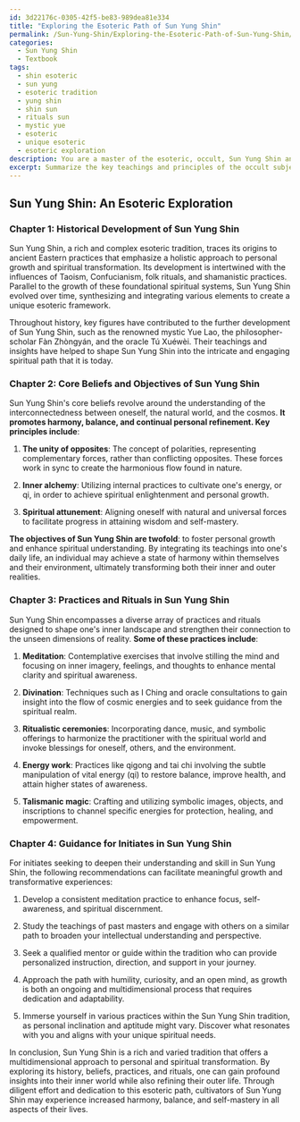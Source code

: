 ```yaml
---
id: 3d22176c-0305-42f5-be83-989dea81e334
title: "Exploring the Esoteric Path of Sun Yung Shin"
permalink: /Sun-Yung-Shin/Exploring-the-Esoteric-Path-of-Sun-Yung-Shin/
categories:
  - Sun Yung Shin
  - Textbook
tags:
  - shin esoteric
  - sun yung
  - esoteric tradition
  - yung shin
  - shin sun
  - rituals sun
  - mystic yue
  - esoteric
  - unique esoteric
  - esoteric exploration
description: You are a master of the esoteric, occult, Sun Yung Shin and education, you have written many textbooks on the subject in ways that provide students with rich and deep understanding of the subject. You are being asked to write textbook-like sections on a topic and you do it with full context, explainability, and reliability in accuracy to the true facts of the topic at hand, in a textbook style that a student would easily be able to learn from, in a rich, engaging, and contextual way. Always include relevant context (such as formulas and history), related concepts, and in a way that someone can gain deep insights from.
excerpt: Summarize the key teachings and principles of the occult subject of Sun Yung Shin, including its historical development, core beliefs, objectives, and practices. Provide an in-depth analysis of the most prominent rituals, symbols, and magical techniques associated with this esoteric tradition, as well as important figures who influenced and contributed to its growth. Include practical knowledge and guidance for initiates seeking to deepen their understanding and mastery of Sun Yung Shin, and the application of its principles in order to achieve personal and spiritual transformation.
---
```


## Sun Yung Shin: An Esoteric Exploration

### Chapter 1: Historical Development of Sun Yung Shin

Sun Yung Shin, a rich and complex esoteric tradition, traces its origins to ancient Eastern practices that emphasize a holistic approach to personal growth and spiritual transformation. Its development is intertwined with the influences of Taoism, Confucianism, folk rituals, and shamanistic practices. Parallel to the growth of these foundational spiritual systems, Sun Yung Shin evolved over time, synthesizing and integrating various elements to create a unique esoteric framework.

Throughout history, key figures have contributed to the further development of Sun Yung Shin, such as the renowned mystic Yue Lao, the philosopher-scholar Fàn Zhòngyán, and the oracle Tú Xuéwèi. Their teachings and insights have helped to shape Sun Yung Shin into the intricate and engaging spiritual path that it is today.

### Chapter 2: Core Beliefs and Objectives of Sun Yung Shin

Sun Yung Shin's core beliefs revolve around the understanding of the interconnectedness between oneself, the natural world, and the cosmos. **It promotes harmony, balance, and continual personal refinement. Key principles include**:

1. **The unity of opposites**: The concept of polarities, representing complementary forces, rather than conflicting opposites. These forces work in sync to create the harmonious flow found in nature.

2. **Inner alchemy**: Utilizing internal practices to cultivate one's energy, or qi, in order to achieve spiritual enlightenment and personal growth.

3. **Spiritual attunement**: Aligning oneself with natural and universal forces to facilitate progress in attaining wisdom and self-mastery.

**The objectives of Sun Yung Shin are twofold**: to foster personal growth and enhance spiritual understanding. By integrating its teachings into one's daily life, an individual may achieve a state of harmony within themselves and their environment, ultimately transforming both their inner and outer realities.

### Chapter 3: Practices and Rituals in Sun Yung Shin

Sun Yung Shin encompasses a diverse array of practices and rituals designed to shape one's inner landscape and strengthen their connection to the unseen dimensions of reality. **Some of these practices include**:

1. **Meditation**: Contemplative exercises that involve stilling the mind and focusing on inner imagery, feelings, and thoughts to enhance mental clarity and spiritual awareness.

2. **Divination**: Techniques such as I Ching and oracle consultations to gain insight into the flow of cosmic energies and to seek guidance from the spiritual realm.

3. **Ritualistic ceremonies**: Incorporating dance, music, and symbolic offerings to harmonize the practitioner with the spiritual world and invoke blessings for oneself, others, and the environment.

4. **Energy work**: Practices like qigong and tai chi involving the subtle manipulation of vital energy (qi) to restore balance, improve health, and attain higher states of awareness.

5. **Talismanic magic**: Crafting and utilizing symbolic images, objects, and inscriptions to channel specific energies for protection, healing, and empowerment.

### Chapter 4: Guidance for Initiates in Sun Yung Shin

For initiates seeking to deepen their understanding and skill in Sun Yung Shin, the following recommendations can facilitate meaningful growth and transformative experiences:

1. Develop a consistent meditation practice to enhance focus, self-awareness, and spiritual discernment.

2. Study the teachings of past masters and engage with others on a similar path to broaden your intellectual understanding and perspective.

3. Seek a qualified mentor or guide within the tradition who can provide personalized instruction, direction, and support in your journey.

4. Approach the path with humility, curiosity, and an open mind, as growth is both an ongoing and multidimensional process that requires dedication and adaptability.

5. Immerse yourself in various practices within the Sun Yung Shin tradition, as personal inclination and aptitude might vary. Discover what resonates with you and aligns with your unique spiritual needs.

In conclusion, Sun Yung Shin is a rich and varied tradition that offers a multidimensional approach to personal and spiritual transformation. By exploring its history, beliefs, practices, and rituals, one can gain profound insights into their inner world while also refining their outer life. Through diligent effort and dedication to this esoteric path, cultivators of Sun Yung Shin may experience increased harmony, balance, and self-mastery in all aspects of their lives.

